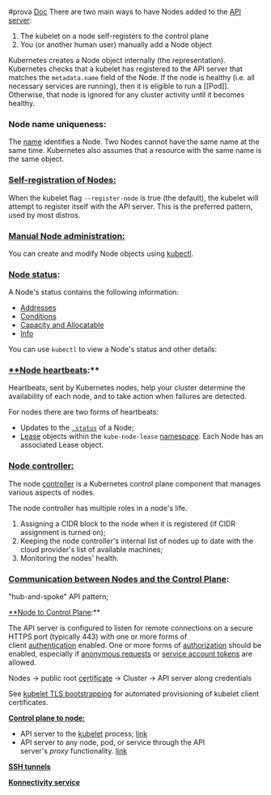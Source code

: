 #prova 
[Doc](https://kubernetes.io/docs/concepts/architecture/nodes/)
There are two main ways to have Nodes added to the [API server](https://kubernetes.io/docs/concepts/overview/components/#kube-apiserver):

1. The kubelet on a node self-registers to the control plane
2. You (or another human user) manually add a Node object

Kubernetes creates a Node object internally (the representation). Kubernetes checks that a kubelet has registered to the API server that matches the `metadata.name` field of the Node. If the node is healthy (i.e. all necessary services are running), then it is eligible to run a [[Pod]]. Otherwise, that node is ignored for any cluster activity until it becomes healthy.

### **Node name uniqueness:**

The [name](https://kubernetes.io/docs/concepts/overview/working-with-objects/names#names) identifies a Node. Two Nodes cannot have the same name at the same time. Kubernetes also assumes that a resource with the same name is the same object.

### [Self-registration of Nodes:](https://kubernetes.io/docs/concepts/architecture/nodes/#self-registration-of-nodes)

When the kubelet flag `--register-node` is true (the default), the kubelet will attempt to register itself with the API server. This is the preferred pattern, used by most distros.

### [**Manual Node administration:**](https://kubernetes.io/docs/concepts/architecture/nodes/#manual-node-administration)

You can create and modify Node objects using [kubectl](https://kubernetes.io/docs/reference/kubectl/).

### [Node status](https://kubernetes.io/docs/concepts/architecture/nodes/#node-status):

A Node's status contains the following information:

- [Addresses](https://kubernetes.io/docs/reference/node/node-status/#addresses)
- [Conditions](https://kubernetes.io/docs/reference/node/node-status/#condition)
- [Capacity and Allocatable](https://kubernetes.io/docs/reference/node/node-status/#capacity)
- [Info](https://kubernetes.io/docs/reference/node/node-status/#info)

You can use `kubectl` to view a Node's status and other details:

### [**Node heartbeats](https://kubernetes.io/docs/concepts/architecture/nodes/#node-heartbeats):**

Heartbeats, sent by Kubernetes nodes, help your cluster determine the availability of each node, and to take action when failures are detected.

For nodes there are two forms of heartbeats:

- Updates to the [`.status`](https://kubernetes.io/docs/reference/node/node-status/) of a Node;
- [Lease](https://kubernetes.io/docs/concepts/architecture/leases/) objects within the `kube-node-lease` [namespace](https://kubernetes.io/docs/concepts/overview/working-with-objects/namespaces). Each Node has an associated Lease object.

### [Node controller:](https://kubernetes.io/docs/concepts/architecture/nodes/#node-controller)

The node [controller](https://kubernetes.io/docs/concepts/architecture/controller/) is a Kubernetes control plane component that manages various aspects of nodes.

The node controller has multiple roles in a node's life.

1. Assigning a CIDR block to the node when it is registered (if CIDR assignment is turned on);
2. Keeping the node controller's internal list of nodes up to date with the cloud provider's list of available machines;
3. Monitoring the nodes' health.

### [Communication between Nodes and the Control Plane](https://kubernetes.io/docs/concepts/architecture/control-plane-node-communication/):

"hub-and-spoke" API pattern;

[**Node to Control Plane](https://kubernetes.io/docs/concepts/architecture/control-plane-node-communication/#node-to-control-plane):**

The API server is configured to listen for remote connections on a secure HTTPS port (typically 443) with one or more forms of client [authentication](https://kubernetes.io/docs/reference/access-authn-authz/authentication/) enabled. One or more forms of [authorization](https://kubernetes.io/docs/reference/access-authn-authz/authorization/) should be enabled, especially if [anonymous requests](https://kubernetes.io/docs/reference/access-authn-authz/authentication/#anonymous-requests) or [service account tokens](https://kubernetes.io/docs/reference/access-authn-authz/authentication/#service-account-tokens) are allowed.

Nodes → public root [certificate](https://kubernetes.io/docs/tasks/tls/managing-tls-in-a-cluster/) → Cluster → API server along credentials

See [kubelet TLS bootstrapping](https://kubernetes.io/docs/reference/access-authn-authz/kubelet-tls-bootstrapping/) for automated provisioning of kubelet client certificates.

[**Control plane to node:**](https://kubernetes.io/docs/concepts/architecture/control-plane-node-communication/#control-plane-to-node)

- API server to the [kubelet](https://kubernetes.io/docs/reference/generated/kubelet) process; [link](https://kubernetes.io/docs/concepts/architecture/control-plane-node-communication/#api-server-to-kubelet)
- API server to any node, pod, or service through the API server's _proxy_ functionality. [link](https://kubernetes.io/docs/concepts/architecture/control-plane-node-communication/#api-server-to-nodes-pods-and-services)

[**SSH tunnels**](https://kubernetes.io/docs/concepts/architecture/control-plane-node-communication/#ssh-tunnels)

[**Konnectivity service**](https://kubernetes.io/docs/concepts/architecture/control-plane-node-communication/#konnectivity-service)